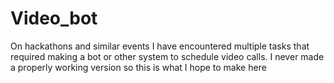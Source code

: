# Video_bot
On hackathons and similar events I have encountered multiple tasks that required making a bot or other system to schedule video calls. I never made a properly working version so this is what I hope to make here
